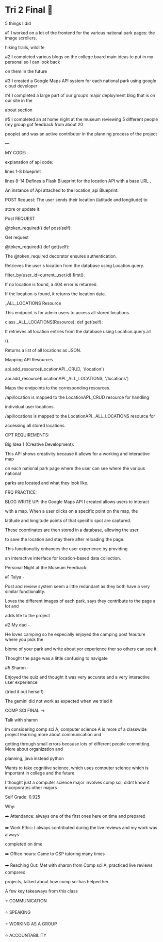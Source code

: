 # **Tri 2 Final 🎉**


5 things I did 


#1 I worked on a lot of the frontend for the various national park pages: the image scrollers,

 hiking trails, wildlife


#2 I completed various blogs on the college board main ideas to put in my personal so I can look back 

on them in the future 


#3 I created a Google Maps API system for each national park using google cloud developer


#4 I completed a large part of our group’s major deployment blog that is on our site in the 

about section 


#5 I completed an at home night at the museum reviewing 5 different people (my group got feedback from about 20

people) and was an active contributor in the planning process of the project 

—

MY CODE: 



explanation of api code:


lines 1-8 blueprint


lines 8-14  Defines a Flask Blueprint for the location API with a base URL , 

An instance of Api attached to the location_api Blueprint.

POST Request: The user sends their location (latitude and longitude) to 

store or update it.

Post REQUEST

@token_required()
def post(self):



Get request

@token_required()
def get(self):


The @token_required decorator ensures authentication.

Retrieves the user's location from the database using Location.query.

filter_by(user_id=current_user.id).first().

If no location is found, a 404 error is returned.

If the location is found, it returns the location data.




_ALL_LOCATIONS Resource


This endpoint is for admin users to access all stored locations.

class _ALL_LOCATIONS(Resource):
    def get(self):

It retrieves all location entries from the database using Location.query.all

().

Returns a list of all locations as JSON.

Mapping API Resources

api.add_resource(LocationAPI._CRUD, '/location')

api.add_resource(LocationAPI._ALL_LOCATIONS, '/locations')

Maps the endpoints to the corresponding resources.

/api/location is mapped to the LocationAPI._CRUD resource for handling 

individual user locations.

/api/locations is mapped to the LocationAPI._ALL_LOCATIONS resource for 

accessing all stored locations.


CPT REQUIREMENTS: 

Big Idea 1 (Creative Development): 


This API shows creativity because it allows for a working and interactive map

on each national park page where the user can see where the various national 

parks are located and what they look like.


FRQ PRACTICE: 


BLOG WRITE UP:  the Google Maps API I created allows users to interact 

with a map. When a user clicks on a specific point on the map, the 

latitude and longitude points of that specific spot are captured.

 These coordinates are then stored in a database, allowing the user
 
  to save the location and stay there after reloading the page. 
  
  This functionality enhances the user experience by providing 
  
  an interactive interface for location-based data collection.




Personal Night at the Museum Feedback:


#1 Talya - 


Post and review system seem a little redundant as they both have a very similar functionality. 

Loves the different images of each park, says they contribute to the page a lot and

adds life to the project



#2 My dad - 


He loves camping so he especially enjoyed the camping post feauture where you pick the

biome of your park and write about yor experience ther so others can see it.

Thought the page was a little confusing to navigate




#5 Sharon -

Enjoyed the quiz and thought it was very accurate and a very interactive user experience

(tried it out herself)


The gemini did not work as expected when we tried it 



COMP SCI FINAL →


Talk with sharon 


Im considering comp sci A, computer science A is more of a classwide project learning more about communication and 

getting through small errors because lots of different people committing. More about organization and 

planning, java instead python


Wants to take cognitive science, which uses computer science which is important in college and the future.

 I thought just a computer science major involves comp sci, didnt know it incorporates other majors




Self Grade: 0.925


Why:


➡️ Attendance: always one of the first ones here on time and prepared

➡️ Work Ethic: I always contributed during the live reviews and my work was always 

completed on time

➡️ Office hours: Came to CSP tutoring many times

➡️ Reaching Out: Met with sharon from Comp sci A, practiced live reviews compared 

projects, talked about how comp sci has helped her



A few key takeaways from this class



⭐ COMMUNICATION

⭐ SPEAKING

⭐ WORKING AS A GROUP

⭐ ACCOUNTABILITY